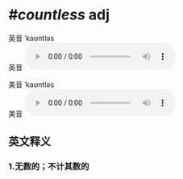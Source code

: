 # ***\#countless*** adj
英音 ˈkaʊntləs  
英音
<audio src="./media/countless1_AAC.aac" controls="controls"></audio>

美音 ˈkaʊntləs  
美音
<audio src="./media/countless2_AAC.aac" controls="controls"></audio>



  

英文释义
---
### 1.**无数的；不计其数的**  


